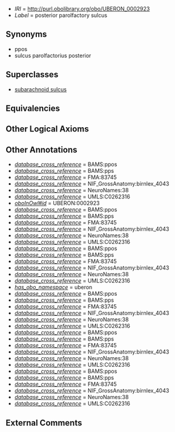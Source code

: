  * *IRI* = http://purl.obolibrary.org/obo/UBERON_0002923
 * *Label* = posterior parolfactory sulcus

## Synonyms

 * ppos
 * sulcus parolfactorius posterior

## Superclasses

 * [subarachnoid sulcus](../../UBERON/34/UBERON_0008334.md)

## Equivalencies


## Other Logical Axioms


## Other Annotations

 * *[database_cross_reference](../../ef/oboInOwl#hasDbXref.md)* = BAMS:ppos
 * *[database_cross_reference](../../ef/oboInOwl#hasDbXref.md)* = BAMS:pps
 * *[database_cross_reference](../../ef/oboInOwl#hasDbXref.md)* = FMA:83745
 * *[database_cross_reference](../../ef/oboInOwl#hasDbXref.md)* = NIF_GrossAnatomy:birnlex_4043
 * *[database_cross_reference](../../ef/oboInOwl#hasDbXref.md)* = NeuroNames:38
 * *[database_cross_reference](../../ef/oboInOwl#hasDbXref.md)* = UMLS:C0262316
 * *[oboInOwl#id](../../id/oboInOwl#id.md)* = UBERON:0002923
 * *[database_cross_reference](../../ef/oboInOwl#hasDbXref.md)* = BAMS:ppos
 * *[database_cross_reference](../../ef/oboInOwl#hasDbXref.md)* = BAMS:pps
 * *[database_cross_reference](../../ef/oboInOwl#hasDbXref.md)* = FMA:83745
 * *[database_cross_reference](../../ef/oboInOwl#hasDbXref.md)* = NIF_GrossAnatomy:birnlex_4043
 * *[database_cross_reference](../../ef/oboInOwl#hasDbXref.md)* = NeuroNames:38
 * *[database_cross_reference](../../ef/oboInOwl#hasDbXref.md)* = UMLS:C0262316
 * *[database_cross_reference](../../ef/oboInOwl#hasDbXref.md)* = BAMS:ppos
 * *[database_cross_reference](../../ef/oboInOwl#hasDbXref.md)* = BAMS:pps
 * *[database_cross_reference](../../ef/oboInOwl#hasDbXref.md)* = FMA:83745
 * *[database_cross_reference](../../ef/oboInOwl#hasDbXref.md)* = NIF_GrossAnatomy:birnlex_4043
 * *[database_cross_reference](../../ef/oboInOwl#hasDbXref.md)* = NeuroNames:38
 * *[database_cross_reference](../../ef/oboInOwl#hasDbXref.md)* = UMLS:C0262316
 * *[has_obo_namespace](../../ce/oboInOwl#hasOBONamespace.md)* = uberon
 * *[database_cross_reference](../../ef/oboInOwl#hasDbXref.md)* = BAMS:ppos
 * *[database_cross_reference](../../ef/oboInOwl#hasDbXref.md)* = BAMS:pps
 * *[database_cross_reference](../../ef/oboInOwl#hasDbXref.md)* = FMA:83745
 * *[database_cross_reference](../../ef/oboInOwl#hasDbXref.md)* = NIF_GrossAnatomy:birnlex_4043
 * *[database_cross_reference](../../ef/oboInOwl#hasDbXref.md)* = NeuroNames:38
 * *[database_cross_reference](../../ef/oboInOwl#hasDbXref.md)* = UMLS:C0262316
 * *[database_cross_reference](../../ef/oboInOwl#hasDbXref.md)* = BAMS:ppos
 * *[database_cross_reference](../../ef/oboInOwl#hasDbXref.md)* = BAMS:pps
 * *[database_cross_reference](../../ef/oboInOwl#hasDbXref.md)* = FMA:83745
 * *[database_cross_reference](../../ef/oboInOwl#hasDbXref.md)* = NIF_GrossAnatomy:birnlex_4043
 * *[database_cross_reference](../../ef/oboInOwl#hasDbXref.md)* = NeuroNames:38
 * *[database_cross_reference](../../ef/oboInOwl#hasDbXref.md)* = UMLS:C0262316
 * *[database_cross_reference](../../ef/oboInOwl#hasDbXref.md)* = BAMS:ppos
 * *[database_cross_reference](../../ef/oboInOwl#hasDbXref.md)* = BAMS:pps
 * *[database_cross_reference](../../ef/oboInOwl#hasDbXref.md)* = FMA:83745
 * *[database_cross_reference](../../ef/oboInOwl#hasDbXref.md)* = NIF_GrossAnatomy:birnlex_4043
 * *[database_cross_reference](../../ef/oboInOwl#hasDbXref.md)* = NeuroNames:38
 * *[database_cross_reference](../../ef/oboInOwl#hasDbXref.md)* = UMLS:C0262316

## External Comments

